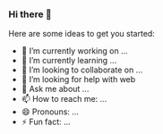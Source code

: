 ### Hi there 👋

Here are some ideas to get you started:

- 🔭 I’m currently working on ...
- 🌱 I’m currently learning ...
- 👯 I’m looking to collaborate on ...
- 🤔 I’m looking for help with web
- 💬 Ask me about ...
- 📫 How to reach me: ...
- 😄 Pronouns: ...
- ⚡ Fun fact: ...

